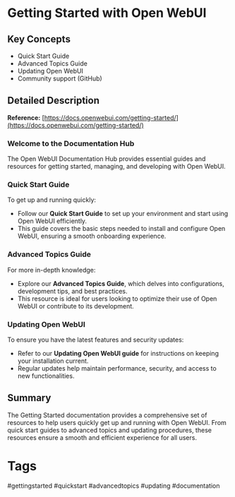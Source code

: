# Getting Started with Open WebUI

## Key Concepts
- Quick Start Guide
- Advanced Topics Guide
- Updating Open WebUI
- Community support (GitHub)

## Detailed Description

**Reference:** [https://docs.openwebui.com/getting-started/](https://docs.openwebui.com/getting-started/)

### Welcome to the Documentation Hub
The Open WebUI Documentation Hub provides essential guides and resources for getting started, managing, and developing with Open WebUI.

### Quick Start Guide
To get up and running quickly:

- Follow our **Quick Start Guide** to set up your environment and start using Open WebUI efficiently.
- This guide covers the basic steps needed to install and configure Open WebUI, ensuring a smooth onboarding experience.

### Advanced Topics Guide
For more in-depth knowledge:

- Explore our **Advanced Topics Guide**, which delves into configurations, development tips, and best practices.
- This resource is ideal for users looking to optimize their use of Open WebUI or contribute to its development.

### Updating Open WebUI
To ensure you have the latest features and security updates:

- Refer to our **Updating Open WebUI guide** for instructions on keeping your installation current.
- Regular updates help maintain performance, security, and access to new functionalities.

## Summary

The Getting Started documentation provides a comprehensive set of resources to help users quickly get up and running with Open WebUI. From quick start guides to advanced topics and updating procedures, these resources ensure a smooth and efficient experience for all users.

# Tags
#gettingstarted #quickstart #advancedtopics #updating #documentation